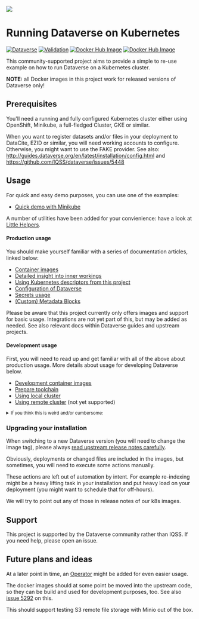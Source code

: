 ![](https://raw.githubusercontent.com/IQSS/dataverse-kubernetes/master/docs/title-composition.png)

# Running Dataverse on Kubernetes

[![Dataverse](https://img.shields.io/badge/Dataverse-v4.15.1-important.svg)](https://dataverse.org)
[![Validation](https://jenkins.dataverse.org/job/dataverse-k8s/job/Kubeval%20Linting/job/master/badge/icon?subject=kubeval&status=valid&color=purple)](https://jenkins.dataverse.org/job/dataverse-k8s/job/Kubeval%20Linting/job/master/)
[![Docker Hub Image](https://img.shields.io/static/v1.svg?label=image&message=dataverse-k8s&logo=docker)](https://hub.docker.com/r/iqss/dataverse-k8s)
[![Docker Hub Image](https://img.shields.io/static/v1.svg?label=image&message=solr-k8s&logo=docker)](https://hub.docker.com/r/iqss/solr-k8s)

This community-supported project aims to provide a simple to re-use example on how to run
Dataverse on a Kubernetes cluster.

**NOTE:** all Docker images in this project work for released versions of
Dataverse only!

## Prerequisites

You'll need a running and fully configured Kubernetes cluster either
using OpenShift, Minikube, a full-fledged Cluster, GKE or similar.

When you want to register datasets and/or files in your deployment to
DataCite, EZID or similar, you will need working accounts to configure.
Otherwise, you might want to use the FAKE provider.
See also: http://guides.dataverse.org/en/latest/installation/config.html
and https://github.com/IQSS/dataverse/issues/5448

## Usage

For quick and easy demo purposes, you can use one of the examples:

* [Quick demo with Minikube](https://github.com/IQSS/dataverse-kubernetes/blob/master/docs/minikube.md)

A number of utilities have been added for your convienience:
have a look at [Little Helpers](https://github.com/IQSS/dataverse-kubernetes/blob/master/docs/little-helpers.md).

#### Production usage
You should make yourself familiar with a series of documentation articles, linked below:

* [Container images](https://github.com/IQSS/dataverse-kubernetes/blob/master/docs/images.md)
* [Detailed insight into inner workings](https://github.com/IQSS/dataverse-kubernetes/blob/master/docs/how-it-works.md)
* [Using Kubernetes descriptors from this project](https://github.com/IQSS/dataverse-kubernetes/blob/master/docs/reuse.md)
* [Configuration of Dataverse](https://github.com/IQSS/dataverse-kubernetes/blob/master/docs/config.md)
* [Secrets usage](https://github.com/IQSS/dataverse-kubernetes/blob/master/docs/secrets.md)
* [(Custom) Metadata Blocks](https://github.com/IQSS/dataverse-kubernetes/blob/master/docs/metadata.md)

Please be aware that this project currently only offers images and support
for basic usage. Integrations are not yet part of this, but may be added as needed.
See also relevant docs within Dataverse guides and upstream projects.

#### Development usage
First, you will need to read up and get familiar with all of the above about production usage.
More details about usage for developing Dataverse below.

* [Development container images](https://github.com/IQSS/dataverse-kubernetes/blob/master/docs/images.md#development-images)
* [Prepare toolchain](https://github.com/IQSS/dataverse-kubernetes/blob/master/docs/rundev.md#prepare-toolchain)
* [Using local cluster](https://github.com/IQSS/dataverse-kubernetes/blob/master/docs/rundev.md#local-cluster)
* [Using remote cluster](https://github.com/IQSS/dataverse-kubernetes/blob/master/docs/rundev.md#remote-cluster) (not yet supported)

<small>
<details>
<summary>If you think this is weird and/or cumbersome:</summary>
As long as K8s usage is not a first class citizen for IQSS, this project should
not (or cannot) be included in Dataverse upstream.

```diff
+ We don't have to deal with upstream merge process for PRs and can move quicker.
+ We can use tools like Skaffold, Kustomization, etc only usable when living at the topmost level.
- We have to deal with `git submodules` and somewhat bloated image builds.
- We cannot use fancy Maven tools like JIB and others.
```
</details>
</small>

### Upgrading your installation

When switching to a new Dataverse version (you will need to change the image tag),
please always [read upstream release notes carefully](https://github.com/IQSS/dataverse/releases).

Obviously, deployments or changed files are included in the images, but
sometimes, you will need to execute some actions manually.

These actions are left out of automation by intent. For example re-indexing
might be a heavy lifting task in your installation and put heavy load on your
deployment (you might want to schedule that for off-hours).

We will try to point out any of those in release notes of our k8s images.

## Support

This project is supported by the Dataverse community rather than IQSS. If you need help, please open an issue.

## Future plans and ideas

At a later point in time, an [Operator](https://coreos.com/operators/) might be
added for even easier usage.

The docker images should at some point be moved into the upstream code,
so they can be build and used for development purposes, too.
See also [issue 5292](https://github.com/IQSS/dataverse/issues/5292) on this.

This should support testing S3 remote file storage with Minio out of the box.
